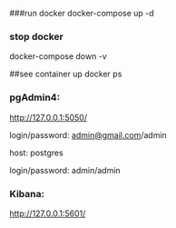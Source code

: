 
###run docker
docker-compose up -d
### stop docker
docker-compose down -v

##see container up 
docker ps

### pgAdmin4:
http://127.0.0.1:5050/

login/password: admin@gmail.com/admin

host: postgres

login/password: admin/admin

### Kibana:
http://127.0.0.1:5601/
